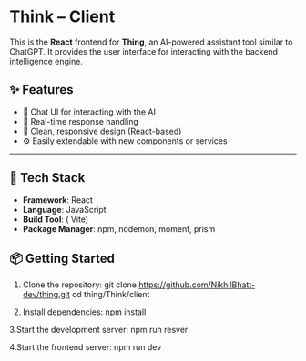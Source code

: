 # Think – Client

This is the **React** frontend for **Thing**, an AI-powered assistant tool similar to ChatGPT. It provides the user interface for interacting with the backend intelligence engine.


## ✨ Features

- 🧠 Chat UI for interacting with the AI
- 💬 Real-time response handling
- 🎨 Clean, responsive design (React-based)
- ⚙️ Easily extendable with new components or services

---

## 🚀 Tech Stack

- **Framework**: React
- **Language**: JavaScript
- **Build Tool**: ( Vite)
- **Package Manager**: npm, nodemon, moment, prism

## 📦 Getting Started



1. Clone the repository:
  git clone https://github.com/NikhilBhatt-dev/thing.git
  cd thing/Think/client

2. Install dependencies:
  npm install

3.Start the development server:
  npm run resver
  
4.Start the frontend server:
  npm run dev
  

